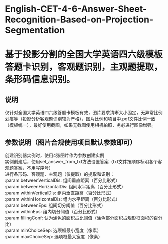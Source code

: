# English-CET-4-6-Answer-Sheet-Recognition-Based-on-Projection-Segmentation
# 基于投影分割的全国大学英语四六级模板答题卡识别，客观题识别，主观题提取，条形码信息识别。

## 说明
仅针对全国大学英语四六级答题卡模板有效，图片要求清晰大小固定，无异常比例划痕等（投影分析客观题识别较为严格），图片比例和项目中.pdf文件比例一致（模板统一），最好使用截图，如果无截图使用相机拍照，务必进行图像增强。

## 参数说明（图片合规使用项目默认参数即可）
创建识别器实例时，使用4张图片作为参数创建实例<br/>
实例创建后，使用set_answer_from_txt方法设置答案（txt文件按顺序标明各个客观题答案，不用写序号）<br/>
进行条形码、客观题、主观题（仅提取）的提取和识别：<br/>
:param betweenVerticalDis:   组间垂直距离（百分比形式）<br/>
:param betweenHorizontalDis:   组间水平距离（百分比形式）<br/>
:param withinVerticalDis:   组内垂直距离（百分比形式）<br/>
:param withinHorizontalDis:   组内水平距离（百分比形式）<br/>
:param betweenEps:   组间切分阈值（百分比形式）<br/>
:param withinEps:   组内切分阈值（百分比形式）<br/>
:param fillingConf:   认为涂色的面积占比阈值（涂色部分面积占矩形框面积的百分比）<br/>
:param minChoiceSep:   选项框最小宽度（像素）<br/>
:param maxChoiceSep:   选项框最大宽度（像素）<br/>

